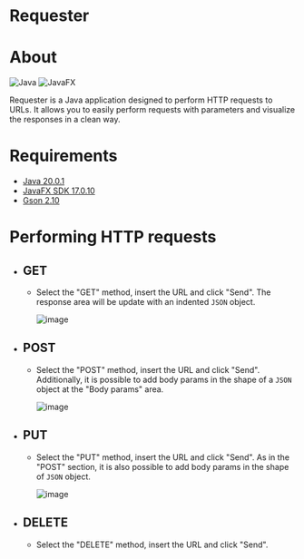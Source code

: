 # Requester

# About
![Java](https://img.shields.io/badge/java-%23ED8B00.svg?style=for-the-badge&logo=openjdk&logoColor=white) ![JavaFX](https://img.shields.io/badge/javafx-%23FF0000.svg?style=for-the-badge&logo=javafx&logoColor=whit)

Requester is a Java application designed to perform HTTP requests to URLs. It allows you to easily perform requests with parameters and visualize the responses in a clean way.

# Requirements
- <a href="https://www.oracle.com/java/technologies/javase/jdk20-archive-downloads.html">Java 20.0.1</a>
- <a href="https://gluonhq.com/products/javafx/">JavaFX SDK 17.0.10</a>
- <a href="https://search.maven.org/artifact/com.google.code.gson/gson/2.10/jar">Gson 2.10</a>

# Performing HTTP requests
  - ## GET
    - Select the "GET" method, insert the URL and click "Send". The response area will be update with an indented ```JSON``` object.
      
      ![image](https://github.com/docafavarato/requester/assets/98183878/d5750f90-ff25-41cb-8591-24e1e1a120b5)

  - ## POST
    - Select the "POST" method, insert the URL and click "Send". Additionally, it is possible to add body params in the shape of a ```JSON``` object at the "Body params" area.

      ![image](https://github.com/docafavarato/requester/assets/98183878/d03f498a-4a2e-4a28-b4ad-e73032bd374e)

  - ## PUT
    - Select the "PUT" method, insert the URL and click "Send". As in the "POST" section, it is also possible to add body params in the shape of ```JSON``` object.

      ![image](https://github.com/docafavarato/requester/assets/98183878/f73835f7-414d-415f-9dc9-cba980e7a987)

  - ## DELETE
    - Select the "DELETE" method, insert the URL and click "Send".
